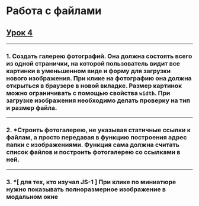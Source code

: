 # Работа с файлами

## [Урок 4]()
---
### 1. Создать галерею фотографий. Она должна состоять всего из одной странички, на которой пользователь видит все картинки в уменьшенном виде и форму для загрузки нового изображения. При клике на фотографию она должна открыться в браузере в новой вкладке. Размер картинок можно ограничивать с помощью свойства `width`. При загрузке изображения необходимо делать проверку на тип и размер файла.
---
### 2. *Строить фотогалерею, не указывая статичные ссылки к файлам, а просто передавая в функцию построения адрес папки с изображениями. Функция сама должна считать список файлов и построить фотогалерею со ссылками в ней.
---
### 3. *[ для тех, кто изучал JS-1 ] При клике по миниатюре нужно показывать полноразмерное изображение в модальном окне 